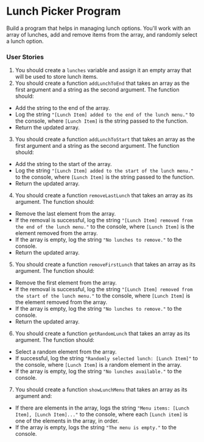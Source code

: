 # Lunch Picker Program

Build a program that helps in managing lunch options. You'll work with an array of lunches, add and remove items from the array, and randomly select a lunch option.

### User Stories

1.  You should create a `lunches` variable and assign it an empty array that will be used to store lunch items.
2.  You should create a function `addLunchToEnd` that takes an array as the first argument and a string as the second argument. The function should:

- Add the string to the end of the array.
- Log the string `"[Lunch Item] added to the end of the lunch menu."` to the console, where `[Lunch Item]` is the string passed to the function.
- Return the updated array.

3.  You should create a function `addLunchToStart` that takes an array as the first argument and a string as the second argument. The function should:

- Add the string to the start of the array.
- Log the string `"[Lunch Item] added to the start of the lunch menu."` to the console, where `[Lunch Item]` is the string passed to the function.
- Return the updated array.

4. You should create a function `removeLastLunch` that takes an array as its argument. The function should:

- Remove the last element from the array.
- If the removal is successful, log the string `"[Lunch Item] removed from the end of the lunch menu."` to the console, where `[Lunch Item]` is the element removed from the array.
- If the array is empty, log the string `"No lunches to remove."` to the console.
- Return the updated array.

5. You should create a function `removeFirstLunch` that takes an array as its argument. The function should:

- Remove the first element from the array.
- If the removal is successful, log the string `"[Lunch Item] removed from the start of the lunch menu."` to the console, where `[Lunch Item]` is the element removed from the array.
- If the array is empty, log the string `"No lunches to remove."` to the console.
- Return the updated array.

6. You should create a function `getRandomLunch` that takes an array as its argument. The function should:

- Select a random element from the array.
- If successful, log the string `"Randomly selected lunch: [Lunch Item]"` to the console, where `[Lunch Item]` is a random element in the array.
- If the array is empty, log the string `"No lunches available."` to the console.

7. You should create a function `showLunchMenu` that takes an array as its argument and:

- If there are elements in the array, logs the string `"Menu items: [Lunch Item], [Lunch Item]..."` to the console, where each `[Lunch item]` is one of the elements in the array, in order.
- If the array is empty, logs the string `"The menu is empty."` to the console.
